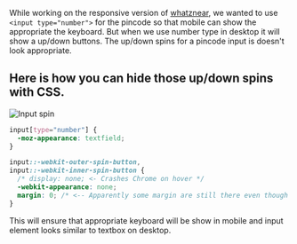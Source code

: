 <!--


---
 "CSS : Hide up/down buttons on number field"
excerpt: "CSS : Hide up/down buttons on number field"
date: 2014-07-21 00:00:00 IST
updated: 2014-07-21 00:00:00 IST
categories: css
tags: css
---

-->
<!DOCTYPE html>
<html>

<head>
  <title>basic-git-workflow</title>
  <meta charset="utf-8">
  <meta name="viewport" content="width=device-width, initial-scale=1.0">

  <link rel="stylesheet" href="./css/bootstrap.css">
  <link rel="stylesheet" href="./css/bootstrap.grid.css">
  <link rel="stylesheet" href="./css/bootstrap.min.css">
  <link rel="stylesheet" href="./css/bootstrap-reboot.min.css">
  <link rel="stylesheet" href="./css/bootstrap.css.map">
  <link rel="stylesheet" href="./css/blog-home.css">
  <link rel="stylesheet" href="./css/prism.css">
  <script async defer src="./css/prism.js"></script>
</head>

<body>

While working on the responsive version of [whatznear](http://whatznear.com), we wanted to use `<input type="number">` for the pincode so that mobile can show the appropriate the keyboard. But when we use number type in desktop it will show a up/down buttons. The up/down spins for a pincode input is doesn't look appropriate.

## Here is how you can hide those up/down spins with CSS.

![Input spin](http://i653.photobucket.com/albums/uu253/revathskumar/Coderepo/2014/07/5ffea443-1a5f-424c-9650-407158a048be_zpsa4806bc6.png)

```css
input[type="number"] {
  -moz-appearance: textfield;
}

input::-webkit-outer-spin-button,
input::-webkit-inner-spin-button {
  /* display: none; <- Crashes Chrome on hover */
  -webkit-appearance: none;
  margin: 0; /* <-- Apparently some margin are still there even though it's hidden */
}
```

This will ensure that appropriate keyboard will be show in mobile and input element looks
similar to textbox on desktop.
